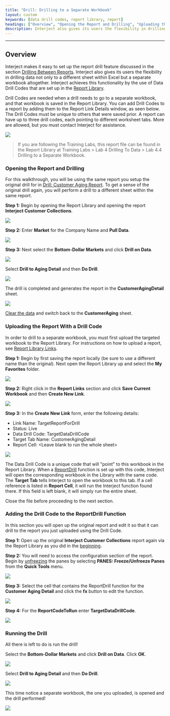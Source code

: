 ```yaml
---
title: "Drill: Drilling to a Separate Workbook"
layout: custom
keywords: [data drill codes, report library, report]
headings: ["Overview", "Opening the Report and Drilling", "Uploading the Report With a Drill Code", "Adding the Drill Code to the ReportDrill Function", "Running the Drill"]
description: Interject also gives its users the flexibility in drilling data not only to a different sheet within Excel but a separate workbook altogether. 
---
```

* * *

## Overview

Interject makes it easy to set up the report drill feature discussed in the section [Drilling Between Reports](/wGetStarted/Drilling-Between-Reports.html). Interject also gives its users the flexibility in drilling data not only to a different sheet within Excel but a separate workbook altogether. Interject achieves this functionality by the use of Data Drill Codes that are set up in the [Report Library](/wAbout/Report-Library-Basics.html). 

Drill Codes are needed when a drill needs to go to a separate workbook, and that workbook is saved in the Report Library. You can add Drill Codes to a report by adding them to the Report Link Details window, as seen below. The Drill Codes must be unique to others that were saved prior. A report can have up to three drill codes, each pointing to different worksheet tabs. More are allowed, but you must contact Interject for assistance.

![](/images/L-Drill-DrillCodes/DrillCodes.png)
<br>

<blockquote class=lab_info>
If you are following the Training Labs, this report file can be found in the Report Library at Training Labs > Lab 4 Drilling To Data > Lab 4.4 Drilling to a Separate Workbook.
</blockquote>

### Opening the Report and Drilling

For this walkthrough, you will be using the same report you setup the original drill for in [Drill: Customer Aging Report](/wGetStarted/L-Drill-CustomerAging.html). To get a sense of the original drill again, you will perform a drill to a different sheet within the same report.

**Step 1:** Begin by opening the Report Library and opening the report **Interject Customer Collections**.

![](/images/L-Drill-DrillCodes/CustomerCollections.png)
<br>

**Step 2:** Enter **Market** for the Company Name and **Pull Data**.

![](/images/L-Drill-DrillCodes/FilterAndPull.png)
<br>

**Step 3:** Next select the **Bottom-Dollar Markets** and click **Drill on Data**.

![](/images/L-Drill-DrillCodes/DrillData.png)
<br>

Select **Drill to Aging Detail** and then **Do Drill**.

![](/images/L-Drill-DrillCodes/DoDrill.png)
<br>

The drill is completed and generates the report in the **CustomerAgingDetail** sheet.

![](/images/L-Drill-DrillCodes/CustomerAgingDetailDrill.png)
<br>

[Clear the data](/wGetStarted/INTERJECT-Ribbon-Menu-Items.html#pull-data) and switch back to the **CustomerAging** sheet.

### Uploading the Report With a Drill Code

In order to drill to a separate workbook, you must first upload the targeted workbook to the Report Library. For instructions on how to upload a report, see [Report Library Links](/wAbout/ReportLibraryLinks.html).

**Step 1:** Begin by first saving the report locally (be sure to use a different name than the original). Next open the Report Library up and select the **My Favorites** folder.

![](/images/L-Drill-DrillCodes/ReportLibrary.png)
<br>

**Step 2:** Right click in the **Report Links** section and click **Save Current Workbook** and then **Create New Link**.

![](/images/L-Drill-DrillCodes/CreateNewLink.png)
<br>

**Step 3:** In the **Create New Link** form, enter the following details:

* Link Name: TargetReportForDrill
* Status: Live
* Data Drill Code: TargetDataDrillCode
* Target Tab Name: CustomerAgingDetail
* Report Cell: \<Leave blank to run the whole sheet\>

![](/images/L-Drill-DrillCodes/CreateNewLinkDetails.png)
<br>

The Data Drill Code is a unique code that will "point" to this workbook in the Report Library. When a [ReportDrill](/wIndex/ReportDrill.html) function is set up with this code, Interject will open the corresponding workbook in the Library with the same code. The **Target Tab** tells Interject to open the workbook to this tab. If a cell reference is listed in **Report Cell**, it will run the Interject function found there. If this field is left blank, it will simply run the entire sheet.

Close the file before proceeding to the next section.

### Adding the Drill Code to the ReportDrill Function

In this section you will open up the original report and edit it so that it can drill to the report you just uploaded using the Drill Code.

**Step 1:** Open up the original **Interject Customer Collections** report again via the Report Library as you did in the [beginning](#opening-the-report-and-drilling).

**Step 2:** You will need to access the configuration section of the report. Begin by [unfreezing](/wIndex/QuickTools-Panes.html#freezeunfreeze-panes) the panes by selecting **PANES: Freeze/Unfreeze Panes** from the **Quick Tools** menu.

![](/images/L-Drill-DrillCodes/Unfreeze.png)
<br>

**Step 3:** Select the cell that contains the ReportDrill function for the **Customer Aging Detail** and click the **fx** button to edit the function.

![](/images/L-Drill-DrillCodes/EditDrillFunction.png)
<br>

**Step 4:** For the **ReportCodeToRun** enter **TargetDataDrillCode**.

![](/images/L-Drill-DrillCodes/FunctionArguments.png)
<br>

### Running the Drill

All there is left to do is run the drill!

Select the **Bottom-Dollar Markets** and click **Drill on Data**. Click **OK**.

![](/images/L-Drill-DrillCodes/DrillData.png)
<br>

Select **Drill to Aging Detail** and then **Do Drill**.

![](/images/L-Drill-DrillCodes/DoDrill.png)
<br>

This time notice a separate workbook, the one you uploaded, is opened and the drill performed!

![](/images/L-Drill-DrillCodes/SeperateWorkbook.png)
<br>

